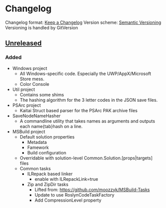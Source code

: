 # Changelog
Changelog format: [Keep a Changelog](https://keepachangelog.com/en/1.0.0/)
Version scheme: [Semantic Versioning](https://semver.org/spec/v2.0.0.html)
Versioning is handled by GitVersion

## [Unreleased]
### Added
- Windows project
  * All Windows-specific code. Especially the UWP/AppX/Microsoft Store mess.
  * Color Console
- Util project
  * Contains some shims
  * The hashing algorithm for the 3 letter codes in the JSON save files.
- PSArc project
  * Kaitai Struct based parser for the PSArc PAK archive files
- SaveNodeNameHasher
  * A commandline utility that takes names as arguments and outputs each name{tab}hash on a line.
- MSBuild project
  * Default solution properties
    - Metadata
	- Famework
	- Build configuration
  * Overridable with solution-level Common.Solution.[props|targets] files
  * Common tasks
    - ILRepack based linker
	  * enable with ILRepackLink=true
	- Zip and ZipDir tasks
	  * Lifted from: https://github.com/moozzyk/MSBuild-Tasks
	  * Update to use RoslynCodeTaskFactory
	  * Add CompressionLevel property

[Unreleased]: https://github.com/AndASM/AndASM-NMS
[0.1.0]: https://github.com/AndASM/AndASM-NMS/releases/v0.1.0
